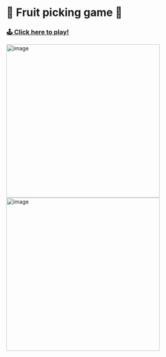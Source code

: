 # 🍊 Fruit picking game 🍎

### [🕹️ Click here to play!](https://fruit.codergirlsu.dev)

<img width="400" alt="image" src="https://github.com/coderGirlSu/Fruit-picking-game/assets/95465740/7db7be0c-06dc-4cf2-93a6-f28f69594aab">

<img width="400" alt="image" src="https://github.com/coderGirlSu/Fruit-picking-game/assets/95465740/c72ec951-0e0f-45f0-a6ee-75d9bb035484">

